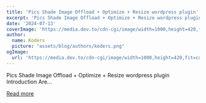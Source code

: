 ```yaml
---
title: 'Pics Shade Image Offload + Optimize + Resize wordpress plugin'
excerpt: 'Pics Shade Image Offload + Optimize + Resize wordpress plugin            Introduction   Are...'
date: '2024-07-13'
coverImage: 'https://media.dev.to/cdn-cgi/image/width=1000,height=420,fit=cover,gravity=auto,format=auto/https%3A%2F%2Fdev-to-uploads.s3.amazonaws.com%2Fuploads%2Farticles%2F5xfur9k5r42ubareju97.png'
author:
  name: Koders
  picture: "assets/blog/authors/koders.png"
ogImage:
  url: 'https://media.dev.to/cdn-cgi/image/width=1000,height=420,fit=cover,gravity=auto,format=auto/https%3A%2F%2Fdev-to-uploads.s3.amazonaws.com%2Fuploads%2Farticles%2F5xfur9k5r42ubareju97.png'
---
```


Pics Shade Image Offload + Optimize + Resize wordpress plugin            Introduction   Are...

[Read more](https://dev.to/sh20raj/pics-shade-image-offload-optimize-resize-wordpress-plugin-1fg0)
